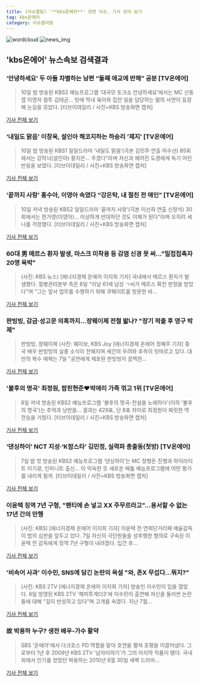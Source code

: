 ```yaml
---
title: (이슈클립) '**kbs온에어**' 관련 이슈, 기사 모아 보기
tag: kbs온에어
category: 이슈클리핑
---
```

![wordcloud](https://s3.ap-northeast-2.amazonaws.com/lyrics101-wordcloud/2018-09-11-1536618820.png)
![news_img](https://user-images.githubusercontent.com/42597476/44507050-1206f400-a6e4-11e8-8d98-7ffbfebb353f.png)
## **'**kbs온에어**'** 뉴스속보 검색결과
### ‘안녕하세요’ 두 아들 차별하는 남편 “둘째 애교에 반해” 공분 [TV온에어]

>10일 밤 방송된 KBS2 예능프로그램 ‘대국민 토크쇼 안녕하세요’에서는 MC 신동엽 이영자 컬투 김태균... 탓에 막내 육아와 집안 일을 담당하는 딸의 사연이 등장해 눈길을 모았다. [티브이데일리 / 사진=KBS 방송화면 캡처]

<a href="http://tvdaily.asiae.co.kr/read.php3?aid=15365925151393815019" target="_blank">기사 전체 보기</a>

### ‘내일도 맑음’ 이창욱, 설인아 해코지하는 하승리 ‘제지’ [TV온에어]

>10일 밤 방송된 KBS1 일일드라마 ‘내일도 맑음’(극본 김민주·연출 어수선) 85회에서는 강하늬(설인아) 황지은... 주겠다”라며 자신과 헤어진 도경에게 독기 어린 반응을 보였다. [티브이데일리 / 사진=KBS 방송화면 캡처]

<a href="http://tvdaily.asiae.co.kr/read.php3?aid=15365803231393793002" target="_blank">기사 전체 보기</a>

### ‘끝까지 사랑’ 홍수아, 이영아 속였다 “강은탁, 내 절친 전 애인” [TV온에어]

>10일 저녁 방송된 KBS2 일일드라마 ‘끝까지 사랑’(극본 이선희·연출 신창석) 30회에서는 한가영(이영아)... 이상하게 반대하던 것도 이해가 된다”라며 오히려 세나를 걱정했다. [티브이데일리 / 사진=KBS 방송화면 캡처]

<a href="http://tvdaily.asiae.co.kr/read.php3?aid=15365783721393768002" target="_blank">기사 전체 보기</a>

### 60대 男 메르스 환자 발생, 마스크 미착용 등 감염 신경 못 써…"밀접접촉자 20명 육박"

>(사진: KBS 뉴스) [에너지경제 온에어 이지희 기자] 국내에서 메르스 환자가 발생했다. 질병관리본부 측은 8일 "이날 61세 남성 ㄱ씨가 메르스 확진 판정을 받았다"며 "그는 앞서 업무를 수행하기 위해 쿠웨이트를 방문한 바...

<a href="http://www.ekn.kr/news/article_lab.html?no=385262" target="_blank">기사 전체 보기</a>

### 판빙빙, 감금·성고문 의혹까지…장웨이제 전철 밟나? "장기 적출 후 영구 박제"

>판빙빙, 장웨이제 (사진: 웨이보, KBS Joy [에너지경제 온에어 정혜주 기자] 중국 배우 판빙빙의 실종 소식이 전해지며 세간의 우려와 추측이 잇따르고 있다. 대만의 복수 매체는 7일 "공안에게 체포된 판빙빙이 끔찍한...

<a href="http://www.ekn.kr/news/article_lab.html?no=385170" target="_blank">기사 전체 보기</a>

### '불후의 명곡' 최정원, 팝핀현준♥박애리 가족 꺾고 1위 [TV온에어]

>8일 저녁 방송된 KBS2 예능프로그램 '불후의 명곡-전설을 노래하다'(이하 '불후의 명곡')는 추억과 낭만을... 결과는 429표, 단 8표 차이로 최정원이 짜릿한 역전승을 거뒀다. ­­[티브이데­일리 / 사진=KBS 방송화면 캡처]

<a href="http://tvdaily.asiae.co.kr/read.php3?aid=15364047631393251010" target="_blank">기사 전체 보기</a>

### ‘댄싱하이’ NCT 지성·‘K팝스타’ 김민정, 실력파 총출동(첫방) [TV온에어]

>7일 밤 첫 방송된 KBS2 예능프로그램 ‘댄싱하이’는 MC 정형돈 진행과 하이라이트 이기광, 인피니트 출신... 이 익숙한 듯 새로운 배틀 예능프로그램에 어떤 평가를 내리게 될까. [티브이데일리 / 사진=KBS 방송화면 캡처]

<a href="http://tvdaily.asiae.co.kr/read.php3?aid=15363315331393167019" target="_blank">기사 전체 보기</a>

### 이윤택 징역 7년 구형, "팬티에 손 넣고 XX 주무르라고"…용서할 수 없는 17년 간의 만행

>(사진: KBS) [에너지경제 온에어 이지희 기자] 이윤택 전 연희단거리패 예술감독이 법의 심판을 앞두고 있다. 7일 자신의 극단원들을 성추행한 혐의로 구속된 이윤택 전 감독에게 징역 7년 구형이 내려졌다. 입건 후...

<a href="http://www.ekn.kr/news/article_lab.html?no=385095" target="_blank">기사 전체 보기</a>

### '비속어 사과' 이수민, SNS에 담긴 논란의 욕설 "와, 존X 무섭다…뭐지?"

>(사진: KBS 2TV [에너지경제 온에어 이지희 기자] 방송인 이수민이 입을 열었다. 6일 방영된 KBS 2TV '해피투게더3'에 이수민이 출연해 자신을 둘러싼 논란들에 대해 "깊이 반성하고 있다"며 고개를 숙였다. 지난 7월...

<a href="http://www.ekn.kr/news/article_lab.html?no=384965" target="_blank">기사 전체 보기</a>

### 故 박용하 누구? 생전 배우-가수 활약

>SBS '온에어'에서 다크호스 PD 역할을 맡아 호연을 펼쳐 호평을 이끌어냈다. 그로부터 1년 후 2009년 KBS 2TV '남자이야기'가 그의 마지막 작품이 됐다. 국내외에서 인기를 얻었던 박용하는 2010년 6월 30일 새벽 드라마...

<a href="http://www.metroseoul.co.kr/news/newsview?newscd=2018090600206" target="_blank">기사 전체 보기</a>


